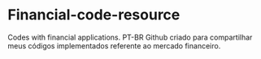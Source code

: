 # Financial-code-resource
Codes with financial applications. PT-BR
Github criado para compartilhar meus códigos implementados referente ao mercado financeiro.
